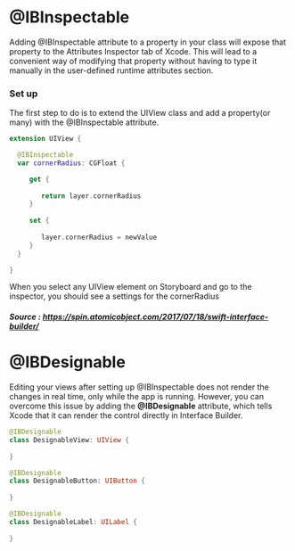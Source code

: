 # @IBInspectable

Adding @IBInspectable attribute to a property in your class will expose that property to the Attributes Inspector tab of Xcode. 
This will lead to a convenient way of modifying that property without having to type it manually in the user-defined runtime attributes section.

### Set up

The first step to do is to extend the UIView class and add a property(or many) with the @IBInspectable attribute.

```swift
extension UIView {

  @IBInspectable
  var cornerRadius: CGFloat {

     get {
     
        return layer.cornerRadius
     }
     
     set {
     
        layer.cornerRadius = newValue
     }
  }

}
```
When you select any UIView element on Storyboard and go to the inspector, you should see a settings for the cornerRadius



##### Source : https://spin.atomicobject.com/2017/07/18/swift-interface-builder/


# @IBDesignable

Editing your views after setting up @IBInspectable does not render the changes in real time, only while the app is running. However, you can overcome this issue by adding the <b>@IBDesignable</b> attribute, which tells Xcode that it can render the control directly in Interface Builder.

``` swift
@IBDesignable
class DesignableView: UIView {
    
}

@IBDesignable
class DesignableButton: UIButton {
    
}

@IBDesignable
class DesignableLabel: UILabel {
    
}


```
